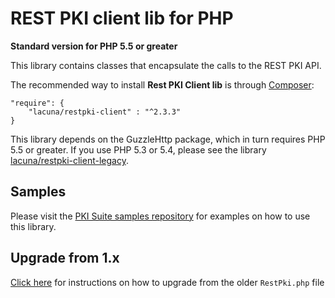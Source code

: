 REST PKI client lib for PHP
===========================
**Standard version for PHP 5.5 or greater**
 
This library contains classes that encapsulate the calls to the REST PKI API.

The recommended way to install **Rest PKI Client lib** is through [Composer](http://getcomposer.org):

    "require": {
        "lacuna/restpki-client" : "^2.3.3"
    }

This library depends on the GuzzleHttp package, which in turn requires PHP 5.5 or greater. If you use PHP 5.3 or
5.4, please see the library [lacuna/restpki-client-legacy](https://github.com/LacunaSoftware/RestPkiPhpClientLegacy).

Samples
-------

Please visit the [PKI Suite samples repository](https://github.com/LacunaSoftware/PkiSuiteSamples/tree/master/php)
for examples on how to use this library.

Upgrade from 1.x
----------------

[Click here](UpgradeFromV1.md) for instructions on how to upgrade from the older `RestPki.php` file
